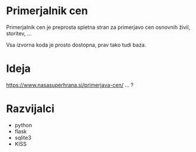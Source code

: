 # Primerjalnik cen

Primerjalnik cen je preprosta spletna stran za primerjavo cen osnovnih živil, storitev, ...  

Vsa izvorna koda je prosto dostopna, prav tako tudi baza.

# Ideja

https://www.nasasuperhrana.si/primerjava-cen/ ... ?

# Razvijalci

- python
- flask
- sqlite3
- KISS


